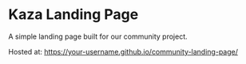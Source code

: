 # Kaza Landing Page
A simple landing page built for our community project.

Hosted at: https://your-username.github.io/community-landing-page/
